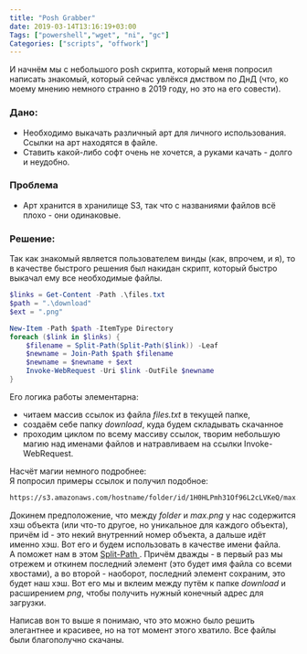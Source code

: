 ```yaml
---
title: "Posh Grabber"
date: 2019-03-14T13:16:19+03:00
Tags: ["powershell","wget", "ni", "gc"]
Categories: ["scripts", "offwork"]
---
```


И начнём мы с небольшого posh скрипта, который меня попросил написать знакомый, который сейчас увлёкся дмством по ДнД (что, ко моему мнению немного странно в 2019 году, но это на его совести). 

### Дано:

 * Необходимо выкачать различный арт для личного использования. Ссылки на арт находятся в файле.
 * Ставить какой-либо софт очень не хочется, а руками качать - долго и неудобно.

### Проблема

 * Арт хранится в хранилище S3, так что с названиями файлов всё плохо - они одинаковые.

### Решение:

Так как знакомый является пользователем винды (как, впрочем, и я), то в качестве быстрого решения был накидан скрипт, который быстро выкачал ему все необходимые файлы.

```powershell 
$links = Get-Content -Path .\files.txt
$path = ".\download"
$ext = ".png"

New-Item -Path $path -ItemType Directory
foreach ($link in $links) {
    $filename = Split-Path(Split-Path($link)) -Leaf
    $newname = Join-Path $path $filename
    $newname = $newname + $ext
    Invoke-WebRequest -Uri $link -OutFile $newname
}
```

Его логика работы элементарна:

* читаем массив ссылок из файла *files.txt* в текущей папке, 
* создаём себе папку *download*, куда будем складывать скачанное
* проходим циклом по всему массиву ссылок, творим небольшую магию над именами файлов и натравливаем на ссылки Invoke-WebRequest.

Насчёт магии немного подробнее: <br>
Я попросил примеры ссылок и получил подобное:

```txt
https://s3.amazonaws.com/hostname/folder/id/1H0HLPmh31Of96L2cLVKeQ/max.png?1513023179
```

Докинем предположение, что между *folder* и *max.png* у нас содержится хэш объекта (или что-то другое, но уникальное для каждого объекта), причём id - это некий внутренний номер объекта, а дальше идёт именно хэш. Вот его и будем использовать в качестве имени файла.<br>
А поможет нам в этом [Split-Path
](https://docs.microsoft.com/ru-ru/powershell/module/microsoft.powershell.management/split-path?view=powershell-6). Причём дважды - в первый раз мы отрежем и откинем последний элемент (это будет имя файла со всеми хвостами), а во второй - наоборот, последний элемент сохраним, это будет наш хэш. Вот его мы и вклеим между путём к папке *download* и расширением *png*, чтобы получить нужный конечный адрес для загрузки.

Написав вон то выше я понимаю, что это можно было решить элегантнее и красивее, но на тот момент этого хватило. Все файлы были благополучно скачаны.

